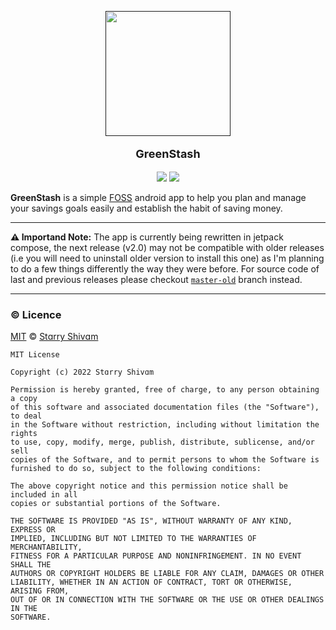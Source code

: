 <p align="center">
  <a href=""><img width="200" height="200" src="https://github.com/Pool-Of-Tears/GreenStash/blob/master-old/app/src/main/res/mipmap-xxxhdpi/ic_launcher_round.png"></a>
</p>
<p align="center" style="font-size:18px"><b>GreenStash</b></p>

<p align="center">
  <a href="https://www.android.com"><img src="https://forthebadge.com/images/badges/built-for-android.svg"></a> <a href="https://www.github.com/starry69"><img src="https://forthebadge.com/images/badges/built-with-love.svg"/></a>
</p>

**GreenStash** is a simple [FOSS](https://en.m.wikipedia.org/wiki/Free_and_open-source_software) android app to help you plan and manage your savings goals easily and establish the habit of saving money.

------

<b>⚠️ Importand Note:</b> The app is currently being rewritten in jetpack compose, the next release (v2.0) may not be compatible with older releases (i.e you will need to uninstall older version to install this one) as I'm planning to do a few things differently the way they were before. For source code of last and previous releases please checkout <code><a href="https://github.com/Pool-Of-Tears/GreenStash/tree/master-old">master-old</a></code> branch instead.

------

### ©️ Licence
[MIT][license] © [Stɑrry Shivɑm][github]

[license]: /LICENSE
[github]: https://github.com/starry-shivam
```
MIT License

Copyright (c) 2022 Stɑrry Shivɑm

Permission is hereby granted, free of charge, to any person obtaining a copy
of this software and associated documentation files (the "Software"), to deal
in the Software without restriction, including without limitation the rights
to use, copy, modify, merge, publish, distribute, sublicense, and/or sell
copies of the Software, and to permit persons to whom the Software is
furnished to do so, subject to the following conditions:

The above copyright notice and this permission notice shall be included in all
copies or substantial portions of the Software.

THE SOFTWARE IS PROVIDED "AS IS", WITHOUT WARRANTY OF ANY KIND, EXPRESS OR
IMPLIED, INCLUDING BUT NOT LIMITED TO THE WARRANTIES OF MERCHANTABILITY,
FITNESS FOR A PARTICULAR PURPOSE AND NONINFRINGEMENT. IN NO EVENT SHALL THE
AUTHORS OR COPYRIGHT HOLDERS BE LIABLE FOR ANY CLAIM, DAMAGES OR OTHER
LIABILITY, WHETHER IN AN ACTION OF CONTRACT, TORT OR OTHERWISE, ARISING FROM,
OUT OF OR IN CONNECTION WITH THE SOFTWARE OR THE USE OR OTHER DEALINGS IN THE
SOFTWARE.
```
